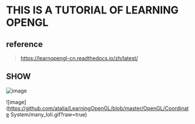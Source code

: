 # THIS IS A TUTORIAL OF LEARNING OPENGL

## reference
>https://learnopengl-cn.readthedocs.io/zh/latest/

## SHOW
![image](https://github.com/atalia/LearningOpenGL/blob/master/OpenGL/Transformation/loli.gif?raw=true)

![image](https://github.com/atalia/LearningOpenGL/blob/master/OpenGL/Coordinate System/many_loli.gif?raw=true)
